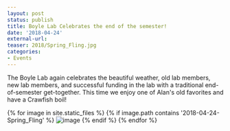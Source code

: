 ```yaml
---
layout: post
status: publish
title: Boyle Lab Celebrates the end of the semester!
date: '2018-04-24'
external-url:
teaser: 2018/Spring_Fling.jpg
categories:
- Events
---
```


The Boyle Lab again celebrates the beautiful weather, old lab members, new lab members, and successful funding in the lab with a traditional end-of-semester get-together. This time we enjoy one of Alan's old favorites and have a Crawfish boil!

<div>
{% for image in site.static_files %}
    {% if image.path contains '2018-04-24-Spring_Fling' %}
        <img src="{{ site.baseurl }}{{ image.path }}" alt="image" />
    {% endif %}
{% endfor %}
</div>
